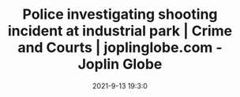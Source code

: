 ---
"title": "Police investigating shooting incident at industrial park | Crime and Courts | joplinglobe.com - Joplin Globe"
"date": "2021-9-13 19:3:0"
"feed_name": "GOOGLENEWSINDUSTRIAL"
"feed_website": "https://news.google.com/search?q=industrial%2Bincident&hl=en-US&gl=US&ceid=US:en"
"feed_rss": "https://news.google.com/rss/search?q=industrial%2Bincident&hl=en-US&gl=US&ceid=US:en"
"link": "https://www.joplinglobe.com/news/crime_and_courts/police-investigating-shooting-incident-at-industrial-park/article_4387adba-14c5-11ec-9446-9f596fbbadfb.html"
"file": "_posts/2021-1-1-38b3063b5f0565cc905718ad63f66ba472800bef.md"
"accident": "1"
"drilling": "0"
"dead": ""
"injured": ""
---